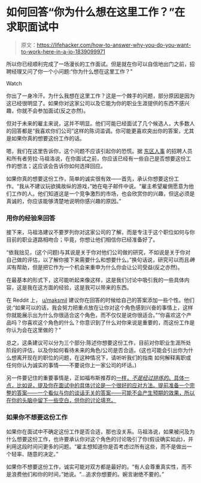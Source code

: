 # 如何回答“你为什么想在这里工作？”在求职面试中

> 原文：<https://lifehacker.com/how-to-answer-why-you-do-you-want-to-work-here-in-a-jo-1839099971>

所以你已经顺利完成了一场漫长的工作面试。但是就在你可以自信地出门之前，招聘经理又问了你一个小问题:“你为什么想在这里工作？”

Watch

你出了一身冷汗。为什么我想在这里工作？这是一个棘手的问题，部分原因是因为这已经很明显了。如果你对这家公司以及它能为你的职业生涯提供的东西不感兴趣，你就不会参加面试(反之亦然)。

但对于未来的雇主来说，这并不明显。他们可能已经面试了几个候选人，大多数人的回答都是“我喜欢你们公司”这样的陈词滥调。你可能更喜欢突出你的答案，尤其是如果你真的想要这份工作的话。

嗯，我们在这里告诉你，这个问题不应该引起你的恐慌。据 [东区人事](https://www.eastsidestaffing.com/) 的招聘人员和所有者劳拉·马祖洛说，在你面试之前，你应该已经有一些自己是否想要这份工作的想法；这应该会告诉你如何选择回应。

如果你真的想要这份工作，简单的诚实很有效——首先，承认你想要这份工作。“我从不建议玩欲擒故纵的游戏，”她在电子邮件中说。“雇主希望雇佣愿意为他们工作的人。他们知道这是一个竞争激烈的市场，也会欣赏你的兴趣，但这必须是真诚的，你应该能够清楚地说明你感兴趣的原因。”

### 用你的经验来回答

接下来，马祖洛建议不要罗列你对这家公司的了解，而是专注于这个职位如何与你目前的职业道路相吻合；毕竟，你想让他们相信你已经准备好了。

“依我拙见，(这个问题)与其说是关于你对他们公司做的研究，不如说是关于你对自己做的评估，以了解你接下来需要什么和想要什么。”换句话说，研究可以而且*确实*有帮助，但是把它作为一个机会来重申为什么你会让公司受益(反之亦然)。

在最基本的形式下，这可能听起来像这样，这是我们讨论中吸引我的一些具体内容，这是我在这方面的经验，这是我可以带来的东西。

在 Reddit 上， [u/maksmil](https://www.reddit.com/r/jobs/comments/822y3m/why_do_you_want_to_work_here_good_answer/dv777th?utm_source=share&utm_medium=web2x) 建议你在回答的时候给自己的答案添加一些个性。他们说:“如果可以的话，我会努力把重点放在让你对这个角色感到兴奋的事情上，这样你就能展示出为什么你很适合这个角色，而不仅仅是说你很适合。”“你喜欢这个产品吗？你喜欢这个角色的什么？你意识到了什么对你来说是重要的，而这份工作是你认为会在这里做的？”

总之，这条建议可以分为三个部分:陈述你想要这份工作，目前对你职业生涯所处阶段的评估，以及你如何看待未来的角色/公司是否合适。(这也可能会引出你为什么想离开现在的职位的问题，在这种情况下，请听听我们的指南 如何解释离职或任何你认为诚实的事情——不要说你上一家公司的坏话。)

另一件要记住的重要事情是，正如福布斯推荐的[一样，*不是经过排练的*。具体一点，比如说，提及你在面试中的具体讨论是一个很好的应对方法。提前准备一个完整的答案——一个看似与你的谈话无关的答案——可能不会产生预期的效果，所以在你的头脑中留下一些空白，供你的讨论填充。](https://www.forbes.com/sites/elenabajic/2019/10/15/why-do-you-want-to-work-here/#64944ed24267)

### 如果你不想要这份工作

如果你在面试中不确定这份工作是否合适，那也没关系。马祖洛说，如果被问及为什么想要这份工作，也许要承认你对这个角色的讨论吸引了你(假设确实如此)，并利用这段时间问更多的问题。“雇主想知道你是否考虑过所有这些，而不是做出一个轻率、随意的决定。”

如果你不想要这份工作，诚实可能对双方都是最好的。“有人会尊重真实性，而不是浪费他们和你的时间，”她说。"...追求你想要的。婉言谢绝不要的。”